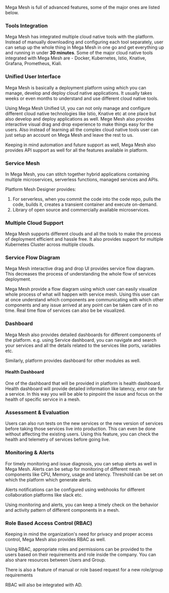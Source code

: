 Mega Mesh is full of advanced features, some of the major ones are listed below.

### Tools Integration

Mega Mesh has integrated multiple cloud native tools with the platform. Instead of manually downloading and configuring each tool separately, user can setup up the whole thing in Mega Mesh in one go and get everything up and running in under **30 minutes**. Some of the major cloud native tools integrated with Mega Mesh are - Docker, Kubernetes, Istio, Knative, Grafana, Prometheus, Kiali.

### Unified User Interface

Mega Mesh is basically a deployment platform using which you can manage, develop and deploy cloud native applications. It usually takes weeks or even months to understand and use different cloud native tools. 

Using Mega Mesh Unified UI, you can not only manage and configure different cloud native technologies like Istio, Knative etc at one place but also develop and deploy applications as well. Mege Mesh also provides interactive visual drag and drop experience to make things easy for the users. Also instead of learning all the complex cloud native tools user can just setup an account on Mega Mesh and leave the rest to us. 

Keeping in mind automation and future support as well, Mega Mesh also provides API support as well for all the features available in platform.

### Service Mesh

In Mega Mesh, you can stitch together hybrid applications containing multiple microservices, serverless functions, managed services and APIs. 

Platform Mesh Designer provides:

1. For serverless, when you commit the code into the code repo, pulls the code, builds it, creates a transient container and execute on-demand.
2. Library of open source and commercially available microservices.

### Multiple Cloud Support

Mega Mesh supports different clouds and all the tools to make the process of deployment efficient and hassle free. It also provides support for multiple Kubernetes Cluster across multiple clouds.

### Service Flow Diagram

Mega Mesh interactive drag and drop UI provides service flow diagram. This decreases the process of understanding the whole flow of services deployment. 

Mega Mesh provide a flow diagram using which user can easily visualize whole process of what will happen with service mesh. Using this user can at once understand which components  are communicating with which other components and any issue arrived at any point can be taken care of in no time. Real time flow of services can also be be visualized. 

### Dashboard

Mega Mesh also provides detailed dashboards for different components of the platform. e.g. using Service dashboard, you can navigate and search your services and all the details related to the services like ports, variables etc. 

Similarly, platform provides dashboard for other modules as well. 

#### Health Dashboard

One of the dashboard that will be provided in platform is health dashboard. Health dashboard will provide detailed information like latency, error rate for a service. In this way you will be able to pinpoint the issue and focus on the health of specific service in a mesh. 

### Assessment & Evaluation

Users can also run tests on the new services or the new version of services before taking those services live into production. This can even be done without affecting the existing users. Using this feature, you can check the health and telemetry of services before going live. 

### Monitoring & Alerts

For timely monitoring and issue diagnosis, you can setup alerts as well in Mega Mesh. Alerts can be setup for monitoring of different mesh components like CPU, Memory, usage and latency.  Threshold can be set on which the platform which generate alerts. 

Alerts notifications can be configured using webhooks for different collaboration platforms like slack etc. 

Using monitoring and alerts, you can keep a timely check on the behavior and activity pattern of different components in a mesh. 

### Role Based Access Control (RBAC)

Keeping in mind the organization's need for privacy and proper access control, Mega Mesh also provides RBAC as well. 

Using RBAC, appropriate roles and permissions can be provided to the users based on their requirements and role inside the company. You can also share resources between Users and Group.  

There is also a feature of manual or role based request for a new role/group requirements

RBAC will also be integrated with AD. 